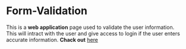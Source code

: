 # Form-Validation
This is a **web application** page used to validate the user information.\
This will intract with the user and give access to login if the user enters accurate information.
**Chack out** [here](https://pavan432.github.io/form-validation/)
